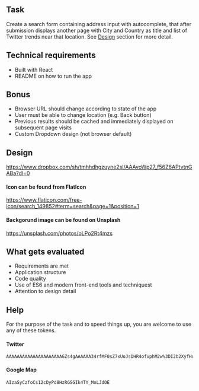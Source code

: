 ## Task
Create a search form containing address input with autocomplete, that after submission displays another page with City and Country as title and list of Twitter trends near that location. See [Design](https://github.com/WestStein/task#design) section for more detail.

## Technical requirements
- Built with React
- README on how to run the app

## Bonus
- Browser URL should change according to state of the app
- User must be able to change location (e.g. Back button)
- Previous results should be cached and immediately displayed on subsequent page visits
- Custom Dropdown design (not browser default)

## Design
https://www.dropbox.com/sh/tmhhdhgzuyne2sl/AAAvoWp27_f56Z6APtvtnGABa?dl=0

#### Icon can be found from FlatIcon
https://www.flaticon.com/free-icon/search_149852#term=search&page=1&position=1

#### Backgorund image can be found on Unsplash
https://unsplash.com/photos/oLPo2Rt4mzs

## What gets evaluated
- Requirements are met
- Application structure
- Code quality
- Use of ES6 and modern front-end tools and techniquest
- Attention to design detail

## Help
For the purpose of the task and to speed things up, you are welcome to use any of these tokens.

#### Twitter
```
AAAAAAAAAAAAAAAAAAAAAGZs4gAAAAAA34rfMF0sZ7xUoJsDHR4ofvphM2w%3DI2b2XyfHqCTHqmqercDQ6xeG7mVhPjrIKBuvkXnTCuRUwnwjWZ
```

#### Google Map
```
AIzaSyCzfoCs12cDyPd8HzRGSGIk4TY_MoLJdOE
```
